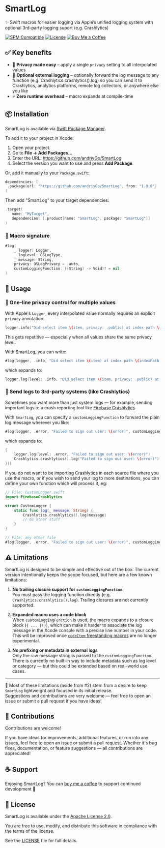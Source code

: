 # SmartLog

✨ Swift macros for easier logging via Apple’s unified logging system with optional 3rd-party logging suport (e.g. Crashlytics)

[![SPM Compatible](https://img.shields.io/badge/SPM-compatible-brightgreen?logo=swift)](https://swift.org/package-manager/)
[![License](https://img.shields.io/badge/License-Apache_2.0-blue.svg)](https://opensource.org/licenses/Apache-2.0)
[![Buy Me a Coffee](https://img.shields.io/badge/Buy%20me%20a%20coffee-%E2%98%95-blue?logo=buymeacoffee&logoColor=white&style=flat)](https://www.buymeacoffee.com/andriyGo)

## ✅ Key benefits

- 🔐 **Privacy made easy** – apply a single `privacy` setting to all interpolated values
- 🔁 **Optional external logging** – optionally forward the log message to any function (e.g. Crashlytics.crashlytics().log) so you can send it to Crashlytics, analytics platforms, remote log collectors, or anywhere else you like
- ⚡ **Zero runtime overhead** – macro expands at compile-time

## 📦 Installation

SmartLog is available via [Swift Package Manager](https://swift.org/package-manager/).

To add it to your project in Xcode:

1. Open your project.
2. Go to **File → Add Packages...**
3. Enter the URL: https://github.com/andriyGo/SmartLog
4. Select the version you want to use and press **Add Package**.

Or, add it manually to your `Package.swift`:

```swift
dependencies: [
 .package(url: "https://github.com/andriyGo/SmartLog", from: "1.0.0")
]
```

Then add "SmartLog" to your target dependencies:

```swift
.target(
   name: "MyTarget",
   dependencies: [.product(name: "SmartLog", package: "SmartLog")]
)
```

### 🧾 Macro signature

```swift
#log(
    _ logger: Logger,
    _ logLevel: OSLogType,
    _ message: String,
    privacy: OSLogPrivacy = .auto,
    customLoggingFunction: ((String) -> Void)? = nil
)
```

## 🚀 Usage

### 🔐 One-line privacy control for multiple values

With Apple's `Logger`, every interpolated value normally requires an explicit `privacy` annotation:

```swift
logger.info("Did select item \(item, privacy: .public) at index path \(indexPath, privacy: .public)")
```

This gets repetitive — especially when all values share the same privacy level.

With SmartLog, you can write:

```swift
#log(logger, .info, "Did select item \(item) at index path \(indexPath)", privacy: .public)
```

which expands to:

```swift
logger.log(level: .info, "Did select item \(item, privacy: .public) at index path \(indexPath, privacy: .public)")
```

### 🔁 Send logs to 3rd-party systems (like Crashlytics)

Sometimes you want more than just system logs — for example, sending important logs to a crash reporting tool like [Firebase Crashlytics](https://firebase.google.com/products/crashlytics).

With `SmartLog`, you can specify a `customLoggingFunction` to forward the plain log message wherever you like:

```swift
#log(logger, .error, "Failed to sign out user: \(error)", customLoggingFunction: Crashlytics.crashlytics().log)
```

which expands to:

```swift
{
    logger.log(level: .error, "Failed to sign out user: \(error)")
    Crashlytics.crashlytics().log("Failed to sign out user: \(error)")
}()
```

If you do not want to be importing Crashlytics in each source file where you use the macro, or if you wish to send your log to more destinations, you can define your own function which will process it, eg:

```swift
// File: CustomLogger.swift
import FirebaseCrashlytics

struct CustomLogger {
    static func log(_ message: String) {
        Crashlytics.crashlytics().log(message)
        // do other stuff
    }
}

// File: any other file
#log(logger, .error, "Failed to sign out user: \(error)", customLoggingFunction: CustomLogger.log)
```

## ⚠️ Limitations

SmartLog is designed to be simple and effective out of the box. The current version intentionally keeps the scope focused, but here are a few known limitations:

1. **No trailing closure support for `customLoggingFunction`**  
   You must pass the logging function directly (e.g. `Crashlytics.crashlytics().log`). Trailing closures are not currently supported.

2. **Expanded macro uses a code block**  
   When `customLoggingFunction` is used, the macro expands to a closure block (`{ ... }()`), which can make it harder to associate the log message in the Xcode console with a precise line number in your code.  
   This will be improved once [`codeItem` freestanding macros](https://github.com/swiftlang/swift-evolution/blob/main/proposals/0397-freestanding-declaration-macros.md) are no longer experimental.

3. **No prefixing or metadata in external logs**  
   Only the raw message string is passed to the `customLoggingFunction`. There is currently no built-in way to include metadata such as log level or category — but this could be extended based on real-world use cases.

---

💬 Most of these limitations (aside from #2) stem from a desire to keep `SmartLog` lightweight and focused in its initial release.  
Suggestions and contributions are very welcome — feel free to open an issue or submit a pull request if you have ideas!

## 🤝 Contributions

Contributions are welcome!

If you have ideas for improvements, additional features, or run into any issues, feel free to open an issue or submit a pull request. Whether it's bug fixes, documentation, or feature suggestions — all contributions are appreciated!

## ☕️ Support

Enjoying SmartLog? You can [buy me a coffee](https://www.buymeacoffee.com/andriyGo) to support continued development 💙

## 📄 License

SmartLog is available under the [Apache License 2.0](https://www.apache.org/licenses/LICENSE-2.0).

You are free to use, modify, and distribute this software in compliance with the terms of the license.

See the [LICENSE](LICENSE) file for full details.
